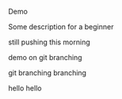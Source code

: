 Demo

Some description for a beginner

still pushing this morning


demo on git branching

git branching branching

hello hello


